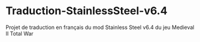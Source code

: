 # Traduction-StainlessSteel-v6.4
Projet de traduction en français du mod Stainless Steel v6.4 du jeu Medieval II Total War
